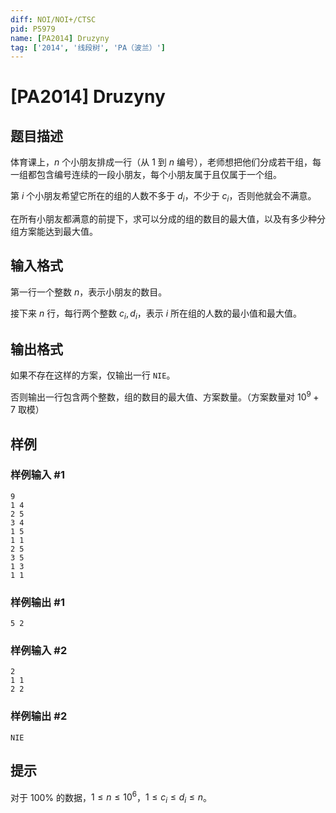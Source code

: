 ```yaml
---
diff: NOI/NOI+/CTSC
pid: P5979
name: [PA2014] Druzyny
tag: ['2014', '线段树', 'PA（波兰）']
---
```

# [PA2014] Druzyny
## 题目描述

体育课上，$n$ 个小朋友排成一行（从 $1$ 到 $n$ 编号），老师想把他们分成若干组，每一组都包含编号连续的一段小朋友，每个小朋友属于且仅属于一个组。

第 $i$ 个小朋友希望它所在的组的人数不多于 $d_i$，不少于 $c_i$，否则他就会不满意。

在所有小朋友都满意的前提下，求可以分成的组的数目的最大值，以及有多少种分组方案能达到最大值。
## 输入格式

第一行一个整数 $n$，表示小朋友的数目。

接下来 $n$ 行，每行两个整数 $c_i,d_i$，表示 $i$ 所在组的人数的最小值和最大值。
## 输出格式

如果不存在这样的方案，仅输出一行  `NIE`。

否则输出一行包含两个整数，组的数目的最大值、方案数量。（方案数量对 $10^9+7$ 取模）
## 样例

### 样例输入 #1
```
9
1 4
2 5
3 4
1 5
1 1
2 5
3 5
1 3
1 1
```
### 样例输出 #1
```
5 2
```
### 样例输入 #2
```
2
1 1
2 2
```
### 样例输出 #2
```
NIE
```
## 提示

对于 $100\%$ 的数据，$1\le n\le 10^6$，$1\le c_i\le d_i\le n$。
